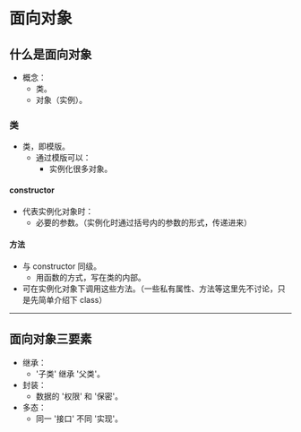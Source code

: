 # 面向对象

## 什么是面向对象

- 概念：
  - 类。
  - 对象（实例）。

### 类

- 类，即模版。
  - 通过模版可以：
    - 实例化很多对象。

#### constructor

- 代表实例化对象时：
  - 必要的参数。（实例化时通过括号内的参数的形式，传递进来）

#### 方法

- 与 constructor 同级。
  - 用函数的方式，写在类的内部。
- 可在实例化对象下调用这些方法。（一些私有属性、方法等这里先不讨论，只是先简单介绍下 class）

---

## 面向对象三要素

- 继承：
  - '子类' 继承 '父类'。
- 封装：
  - 数据的 '权限' 和 '保密'。
- 多态：
  - 同一 '接口' 不同 '实现'。
